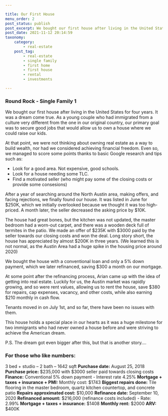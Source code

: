 ```yaml
---

title: Our First House
menu_order: 2
post_status: publish
post_excerpt: We bought our first house after living in the United States for four years. It was a dream come true. As a young couple who had immigrated from a culture very different from the one in our original country, our primary goal was to secure good jobs that would allow us to own a house where we could raise our kids.
post_date: 2021-11-12 20:14:59
taxonomy:
    category:
        - real-estate
    post_tag:
        - real-estate
        - single family
        - first home
        - first house
        - rental
        - investments

---
```

### Round Rock - Single Family 1

We bought our first house after living in the United States for four years. It was a dream come true. As a young couple who had immigrated from a culture very different from the one in our original country, our primary goal was to secure good jobs that would allow us to own a house where we could raise our kids.

At that point, we were not thinking about owning real estate as a way to build wealth, nor had we considered achieving financial freedom. Even so, we managed to score some points thanks to basic Google research and tips such as:

* Look for a good area. Not expensive, good schools.
* Look for a house needing some TLC.
* Find a motivated seller (who might pay some of the closing costs or provide some consesions)

After a year of searching around the North Austin area, making offers, and facing rejections, we finally found our house. It was listed in June for $250K, which we initially overlooked because we thought it was too high-priced. A month later, the seller decreased the asking price by $10K.

The house had great bones, but the kitchen was not updated, the master bedroom had a worn-out carpet, and there was a wooden deck full of termites in the patio. We made an offer of $235K with $3000 paid by the seller towards our closing costs and won the deal. Long story short, the house has appreciated by almost $200K in three years. (We learned this is not normal, as the Austin Area had a huge spike in the housing price around 2020)

We bought the house with a conventional loan and only a 5% down payment, which we later refinanced, saving $300 a month on our mortgage.

At some point after the refinancing process, Arian came up with the idea of getting into real estate. Luckily for us, the Austin market was rapidly growing, and so were rent values, allowing us to rent the house, save $380 for repairs, cap expenses, vacancy, and other costs, while also earning $210 monthly in cash flow.

Tenants moved in on July 1st, and so far, there have been no issues with them.

This house holds a special place in our hearts as it was a huge milestone for two immigrants who had never owned a house before and were striving to achieve the American dream.

P.S. The dream got even bigger after this, but that is another story….

### For those who like numbers:

3 bed + studio – 2 bath – 1642 sqft
**Purchase date:** August 25, 2018
**Purchase price:** $235,000 with $3000 seller paid towards closing costs
**Finance:** Conventional 5% down payment - Interest rate 4.25%
**Mortgage + taxes + insurance + PMI:** Monthly cost: $1743
**Biggest repairs done:** Tile flooring in the master bedroom, quartz kitchen countertop, and concrete patio
**Repairs approximated cost:** $10,000
**Refinance date:** September 10, 2020
**Refinanced amount:** $216,000 (refinance costs included) - Rate: 2.99%
**Mortgage + taxes + insurance:** $1408
**Monthly rent:** $2000
**ARV:** $400K